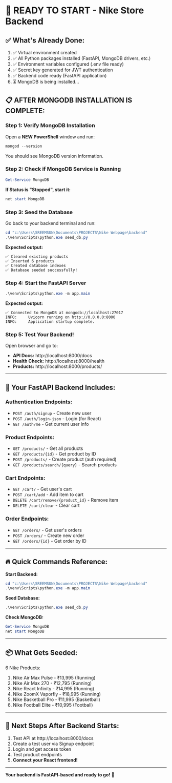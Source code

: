 # 🚀 READY TO START - Nike Store Backend

## ✅ What's Already Done:

1. ✅ Virtual environment created
2. ✅ All Python packages installed (FastAPI, MongoDB drivers, etc.)
3. ✅ Environment variables configured (.env file ready)
4. ✅ Secret key generated for JWT authentication
5. ✅ Backend code ready (FastAPI application)
6. ⏳ MongoDB is being installed...

## 📋 AFTER MONGODB INSTALLATION IS COMPLETE:

### Step 1: Verify MongoDB Installation

Open a **NEW PowerShell** window and run:
```powershell
mongod --version
```

You should see MongoDB version information.

### Step 2: Check if MongoDB Service is Running

```powershell
Get-Service MongoDB
```

**If Status is "Stopped", start it:**
```powershell
net start MongoDB
```

### Step 3: Seed the Database

Go back to your backend terminal and run:
```powershell
cd "c:\Users\SREEMSUN\Documents\PROJECTS\Nike Webpage\backend"
.\venv\Scripts\python.exe seed_db.py
```

**Expected output:**
```
✅ Cleared existing products
✅ Inserted 6 products
✅ Created database indexes
✅ Database seeded successfully!
```

### Step 4: Start the FastAPI Server

```powershell
.\venv\Scripts\python.exe -m app.main
```

**Expected output:**
```
✅ Connected to MongoDB at mongodb://localhost:27017
INFO:     Uvicorn running on http://0.0.0.0:8000
INFO:     Application startup complete.
```

### Step 5: Test Your Backend!

Open browser and go to:
- **API Docs:** http://localhost:8000/docs
- **Health Check:** http://localhost:8000/health
- **Products:** http://localhost:8000/products/

---

## 🎯 Your FastAPI Backend Includes:

### Authentication Endpoints:
- `POST /auth/signup` - Create new user
- `POST /auth/login-json` - Login (for React)
- `GET /auth/me` - Get current user info

### Product Endpoints:
- `GET /products/` - Get all products
- `GET /products/{id}` - Get product by ID
- `POST /products/` - Create product (auth required)
- `GET /products/search/{query}` - Search products

### Cart Endpoints:
- `GET /cart/` - Get user's cart
- `POST /cart/add` - Add item to cart
- `DELETE /cart/remove/{product_id}` - Remove item
- `DELETE /cart/clear` - Clear cart

### Order Endpoints:
- `GET /orders/` - Get user's orders
- `POST /orders/` - Create new order
- `GET /orders/{id}` - Get order by ID

---

## 🔥 Quick Commands Reference:

**Start Backend:**
```powershell
cd "c:\Users\SREEMSUN\Documents\PROJECTS\Nike Webpage\backend"
.\venv\Scripts\python.exe -m app.main
```

**Seed Database:**
```powershell
.\venv\Scripts\python.exe seed_db.py
```

**Check MongoDB:**
```powershell
Get-Service MongoDB
net start MongoDB
```

---

## 📦 What Gets Seeded:

6 Nike Products:
1. Nike Air Max Pulse - ₹13,995 (Running)
2. Nike Air Max 270 - ₹12,795 (Running)
3. Nike React Infinity - ₹14,995 (Running)
4. Nike ZoomX Vaporfly - ₹18,995 (Running)
5. Nike Basketball Pro - ₹11,995 (Basketball)
6. Nike Football Elite - ₹10,995 (Football)

---

## 🎉 Next Steps After Backend Starts:

1. Test API at http://localhost:8000/docs
2. Create a test user via Signup endpoint
3. Login and get access token
4. Test product endpoints
5. **Connect your React frontend!**

---

**Your backend is FastAPI-based and ready to go!** 🚀
